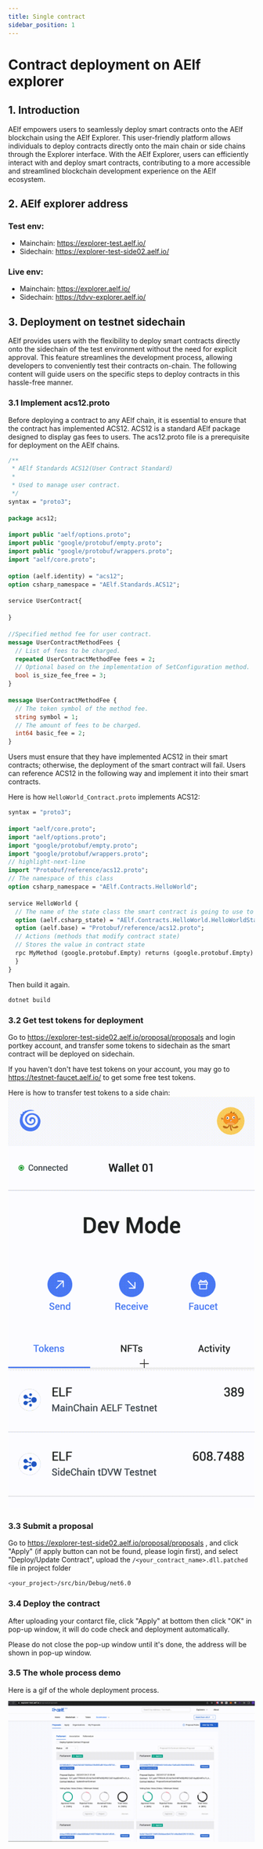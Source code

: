 ```yaml
---
title: Single contract
sidebar_position: 1
---
```


# Contract deployment on AElf explorer

## 1. Introduction

AElf empowers users to seamlessly deploy smart contracts onto the AElf blockchain using the AElf Explorer. This 
user-friendly platform allows individuals to deploy contracts directly onto the main chain or side chains through the 
Explorer interface. With the AElf Explorer, users can efficiently interact with and deploy smart contracts, contributing 
to a more accessible and streamlined blockchain development experience on the AElf ecosystem.

## 2. AElf explorer address

### Test env:
- Mainchain: https://explorer-test.aelf.io/
- Sidechain: https://explorer-test-side02.aelf.io/
### Live env:
- Mainchain: https://explorer.aelf.io/
- Sidechain: https://tdvv-explorer.aelf.io/

## 3. Deployment on testnet sidechain

AElf provides users with the flexibility to deploy smart contracts directly onto the sidechain of the test environment 
without the need for explicit approval. This feature streamlines the development process, allowing developers to 
conveniently test their contracts on-chain. The following content will guide users on the specific steps to deploy 
contracts in this hassle-free manner.

### 3.1 Implement acs12.proto

Before deploying a contract to any AElf chain, it is essential to ensure that the contract has implemented ACS12. ACS12 
is a standard AElf package designed to display gas fees to users. The acs12.proto file is a prerequisite for deployment 
on the AElf chains.

```protobuf title="acs12.proto" showLineNumbers
/**
 * AElf Standards ACS12(User Contract Standard)
 *
 * Used to manage user contract.
 */
syntax = "proto3";

package acs12;

import public "aelf/options.proto";
import public "google/protobuf/empty.proto";
import public "google/protobuf/wrappers.proto";
import "aelf/core.proto";

option (aelf.identity) = "acs12";
option csharp_namespace = "AElf.Standards.ACS12";

service UserContract{
    
}

//Specified method fee for user contract.
message UserContractMethodFees {
  // List of fees to be charged.
  repeated UserContractMethodFee fees = 2;
  // Optional based on the implementation of SetConfiguration method.
  bool is_size_fee_free = 3;
}

message UserContractMethodFee {
  // The token symbol of the method fee.
  string symbol = 1;
  // The amount of fees to be charged.
  int64 basic_fee = 2;
}
```
Users must ensure that they have implemented ACS12 in their smart contracts; otherwise, the deployment of the smart 
contract will fail. Users can reference ACS12 in the following way and implement it into their smart contracts.

Here is how `HelloWorld_Contract.proto` implements ACS12:

```protobuf title="HelloWorld_Contract.proto" showLineNumbers
syntax = "proto3";

import "aelf/core.proto";
import "aelf/options.proto";
import "google/protobuf/empty.proto";
import "google/protobuf/wrappers.proto";
// highlight-next-line
import "Protobuf/reference/acs12.proto";
// The namespace of this class
option csharp_namespace = "AElf.Contracts.HelloWorld";

service HelloWorld {
  // The name of the state class the smart contract is going to use to access blockchain state
  option (aelf.csharp_state) = "AElf.Contracts.HelloWorld.HelloWorldState";
  option (aelf.base) = "Protobuf/reference/acs12.proto";
  // Actions (methods that modify contract state)
  // Stores the value in contract state
  rpc MyMethod (google.protobuf.Empty) returns (google.protobuf.Empty) {
  }
}

```

Then build it again.

```bash copy
dotnet build
```

### 3.2 Get test tokens for deployment

Go to https://explorer-test-side02.aelf.io/proposal/proposals and login portkey account, and transfer some tokens to 
sidechain as the smart contract will be deployed on sidechain.

If you haven't don't have test tokens on your account, you may go to https://testnet-faucet.aelf.io/ to get some free 
test tokens.

Here is how to transfer test tokens to a side chain:
![transfer](transfer.gif)

### 3.3 Submit a proposal

Go to https://explorer-test-side02.aelf.io/proposal/proposals , and click "Apply" (if apply button can not be found, please 
login first), and select "Deploy/Update Contract", upload the `/<your_contract_name>.dll.patched` file in project folder

```bash copy
<your_project>/src/bin/Debug/net6.0
```

### 3.4 Deploy the contract

After uploading your contarct file, click "Apply" at bottom then click "OK" in pop-up window, it will do code check and 
deployment automatically.

Please do not close the pop-up window until it's done, the address will be shown in pop-up window.

### 3.5 The whole process demo

Here is a gif of the whole deployment process. 

![deploy](deploy.gif)